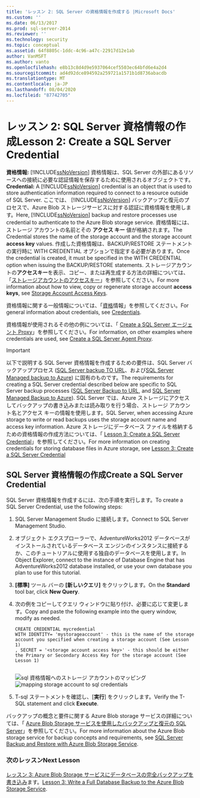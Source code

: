 ```yaml
---
title: 'レッスン 2: SQL Server の資格情報を作成する |Microsoft Docs'
ms.custom: ''
ms.date: 06/13/2017
ms.prod: sql-server-2014
ms.reviewer: ''
ms.technology: security
ms.topic: conceptual
ms.assetid: 64f8805c-1ddc-4c96-a47c-22917d12e1ab
author: VanMSFT
ms.author: vanto
ms.openlocfilehash: e8b13c8d4d9e5937064cef5503ec64bfd6e4a2d4
ms.sourcegitcommit: ad4d92dce894592a259721a1571b1d8736abacdb
ms.translationtype: MT
ms.contentlocale: ja-JP
ms.lasthandoff: 08/04/2020
ms.locfileid: "87742705"
---
```

# <a name="lesson-2-create-a-sql-server-credential"></a><span data-ttu-id="63f4c-102">レッスン 2: SQL Server 資格情報の作成</span><span class="sxs-lookup"><span data-stu-id="63f4c-102">Lesson 2: Create a SQL Server Credential</span></span>
  <span data-ttu-id="63f4c-103">**資格情報:** [!INCLUDE[ssNoVersion](../includes/ssnoversion-md.md)] 資格情報は、SQL Server の外部にあるリソースへの接続に必要な認証情報を保存するために使用されるオブジェクトです。</span><span class="sxs-lookup"><span data-stu-id="63f4c-103">**Credential:** A [!INCLUDE[ssNoVersion](../includes/ssnoversion-md.md)] credential is an object that is used to store authentication information required to connect to a resource outside of SQL Server.</span></span>  <span data-ttu-id="63f4c-104">ここでは、 [!INCLUDE[ssNoVersion](../includes/ssnoversion-md.md)] バックアップと復元のプロセスで、Azure Blob ストレージサービスに対する認証に資格情報を使用します。</span><span class="sxs-lookup"><span data-stu-id="63f4c-104">Here, [!INCLUDE[ssNoVersion](../includes/ssnoversion-md.md)] backup and restore processes use credential to authenticate to the Azure Blob storage service.</span></span> <span data-ttu-id="63f4c-105">資格情報には、ストレージ アカウントの名前とその **アクセス キー** 値が格納されます。</span><span class="sxs-lookup"><span data-stu-id="63f4c-105">The Credential stores the name of the storage account and the storage account **access key** values.</span></span> <span data-ttu-id="63f4c-106">作成した資格情報は、BACKUP/RESTORE ステートメントの実行時に WITH CREDENTIAL オプションで指定する必要があります。</span><span class="sxs-lookup"><span data-stu-id="63f4c-106">Once the credential is created, it must be specified in the WITH CREDENTIAL option when issuing the BACKUP/RESTORE statements.</span></span> <span data-ttu-id="63f4c-107">ストレージアカウントの**アクセスキー**を表示、コピー、または再生成する方法の詳細については、「[ストレージアカウントのアクセスキー](https://msdn.microsoft.com/library/windowsazure/hh531566.aspx)」を参照してください。</span><span class="sxs-lookup"><span data-stu-id="63f4c-107">For more information about how to view, copy or regenerate storage account **access keys**, see [Storage Account Access Keys](https://msdn.microsoft.com/library/windowsazure/hh531566.aspx).</span></span>  
  
 <span data-ttu-id="63f4c-108">資格情報に関する一般情報については、「[資格](../relational-databases/security/authentication-access/credentials-database-engine.md)情報」を参照してください。</span><span class="sxs-lookup"><span data-stu-id="63f4c-108">For general information about credentials, see [Credentials](../relational-databases/security/authentication-access/credentials-database-engine.md).</span></span>  
  
 <span data-ttu-id="63f4c-109">資格情報が使用されるその他の例については、「 [Create a SQL Server エージェント Proxy](../ssms/agent/create-a-sql-server-agent-proxy.md)」を参照してください。</span><span class="sxs-lookup"><span data-stu-id="63f4c-109">For information, on other examples where credentials are used, see [Create a SQL Server Agent Proxy](../ssms/agent/create-a-sql-server-agent-proxy.md).</span></span>  
  
> [!IMPORTANT]  
>  <span data-ttu-id="63f4c-110">以下で説明する SQL Server 資格情報を作成するための要件は、SQL Server バックアッププロセス ([SQL Server backup TO URL](../relational-databases/backup-restore/sql-server-backup-to-url.md)、および[SQL Server Managed backup to Azure](../relational-databases/backup-restore/sql-server-managed-backup-to-microsoft-azure.md)) に固有のものです。</span><span class="sxs-lookup"><span data-stu-id="63f4c-110">The requirements for creating a SQL Server credential described below are specific to SQL Server backup processes ([SQL Server Backup to URL](../relational-databases/backup-restore/sql-server-backup-to-url.md), and [SQL Server Managed  Backup to Azure](../relational-databases/backup-restore/sql-server-managed-backup-to-microsoft-azure.md)).</span></span> <span data-ttu-id="63f4c-111">SQL Server では、Azure ストレージにアクセスしてバックアップの書き込みまたは読み取りを行う場合、ストレージ アカウント名とアクセス キーの情報を使用します。</span><span class="sxs-lookup"><span data-stu-id="63f4c-111">SQL Server, when accessing Azure storage to write or read backups uses the storage account name and access key information.</span></span>  <span data-ttu-id="63f4c-112">Azure ストレージにデータベース ファイルを格納するための資格情報の作成方法については、「 [Lesson 3: Create a SQL Server Credential](../relational-databases/lesson-2-create-a-sql-server-credential-using-a-shared-access-signature.md)」を参照してください。</span><span class="sxs-lookup"><span data-stu-id="63f4c-112">For more information on creating credentials for storing database files in Azure storage, see [Lesson 3: Create a SQL Server Credential](../relational-databases/lesson-2-create-a-sql-server-credential-using-a-shared-access-signature.md)</span></span>  
  
## <a name="create-a-sql-server-credential"></a><span data-ttu-id="63f4c-113">SQL Server 資格情報の作成</span><span class="sxs-lookup"><span data-stu-id="63f4c-113">Create a SQL Server Credential</span></span>  
 <span data-ttu-id="63f4c-114">SQL Server 資格情報を作成するには、次の手順を実行します。</span><span class="sxs-lookup"><span data-stu-id="63f4c-114">To create a SQL Server Credential, use the following steps:</span></span>  
  
1.  <span data-ttu-id="63f4c-115">SQL Server Management Studio に接続します。</span><span class="sxs-lookup"><span data-stu-id="63f4c-115">Connect to SQL Server Management Studio.</span></span>  
  
2.  <span data-ttu-id="63f4c-116">オブジェクト エクスプローラーで、AdventureWorks2012 データベースがインストールされているデータベース エンジンのインスタンスに接続するか、このチュートリアルに使用する独自のデータベースを使用します。</span><span class="sxs-lookup"><span data-stu-id="63f4c-116">In Object Explorer, connect to the instance of Database Engine that has AdventureWorks2012 database installed, or use your own database you plan to use for this tutorial.</span></span>  
  
3.  <span data-ttu-id="63f4c-117">**[標準]** ツール バーの **[新しいクエリ]** をクリックします。</span><span class="sxs-lookup"><span data-stu-id="63f4c-117">On the **Standard** tool bar, click **New Query**.</span></span>  
  
4.  <span data-ttu-id="63f4c-118">次の例をコピーしてクエリ ウィンドウに貼り付け、必要に応じて変更します。</span><span class="sxs-lookup"><span data-stu-id="63f4c-118">Copy and paste the following example into the query window, modify as needed.</span></span>  
  
    ```  
    CREATE CREDENTIAL mycredential   
    WITH IDENTITY= 'mystorageaccount' - this is the name of the storage account you specified when creating a storage account (See Lesson 1)   
    , SECRET = '<storage account access key>' - this should be either the Primary or Secondary Access Key for the storage account (See Lesson 1)  
  
    ```  
  
     <span data-ttu-id="63f4c-119">![sql 資格情報へのストレージ アカウントのマッピング](../../2014/tutorials/media/backuptocloud-storage-credential-mapping.gif "sql 資格情報へのストレージ アカウントのマッピング")</span><span class="sxs-lookup"><span data-stu-id="63f4c-119">![mapping storage account to sql credentials](../../2014/tutorials/media/backuptocloud-storage-credential-mapping.gif "mapping storage account to sql credentials")</span></span>  
  
5.  <span data-ttu-id="63f4c-120">T-sql ステートメントを確認し、[**実行**] をクリックします。</span><span class="sxs-lookup"><span data-stu-id="63f4c-120">Verify the T-SQL statement and click **Execute**.</span></span>  
  
 <span data-ttu-id="63f4c-121">バックアップの概念と要件に関する Azure Blob storage サービスの詳細については、「 [Azure Blob Storage サービスを使用したバックアップと復元の SQL Server](../relational-databases/backup-restore/sql-server-backup-and-restore-with-microsoft-azure-blob-storage-service.md)」を参照してください。</span><span class="sxs-lookup"><span data-stu-id="63f4c-121">For more information about the Azure Blob storage service for backup concepts and requirements, see [SQL Server Backup and Restore with Azure Blob Storage Service](../relational-databases/backup-restore/sql-server-backup-and-restore-with-microsoft-azure-blob-storage-service.md).</span></span>  
  
### <a name="next-lesson"></a><span data-ttu-id="63f4c-122">次のレッスン</span><span class="sxs-lookup"><span data-stu-id="63f4c-122">Next Lesson</span></span>  
 <span data-ttu-id="63f4c-123">[レッスン 3: Azure Blob Storage サービスにデータベースの完全バックアップを書き込み](../../2014/tutorials/lesson-3-write-a-full-database-backup-to-the-windows-azure-blob-storage-service.md)ます。</span><span class="sxs-lookup"><span data-stu-id="63f4c-123">[Lesson 3: Write a Full Database Backup to the Azure Blob Storage Service](../../2014/tutorials/lesson-3-write-a-full-database-backup-to-the-windows-azure-blob-storage-service.md).</span></span>  
  
  
